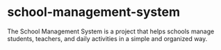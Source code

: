 # school-management-system
The School Management System is a project that helps schools manage students, teachers, and daily activities in a simple and organized way.
